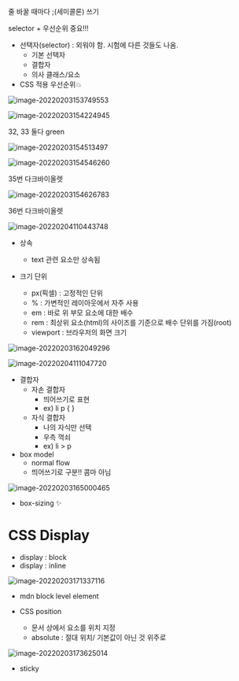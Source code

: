 줄 바꿀 때마다 ;(세미콜론) 쓰기

selector + 우선순위 중요!!!

* 선택자(selector) : 외워야 함. 시험에 다른 것들도 나옴.
  * 기본 선택자
  * 결합자
  * 의사 클래스/요소
* CSS 적용 우선순위💥

![image-20220203153749553](css.assets/image-20220203153749553.png)



![image-20220203154224945](css.assets/image-20220203154224945.png)

32, 33 둘다 green



![image-20220203154513497](css.assets/image-20220203154513497.png)

![image-20220203154546260](css.assets/image-20220203154546260.png)

35번 다크바이올렛



![image-20220203154626783](css.assets/image-20220203154626783.png)

36번 다크바이올렛



![image-20220204110443748](css.assets/image-20220204110443748.png)



* 상속

  * text 관련 요소만 상속됨

  

* 크기 단위

  * px(픽셀) : 고정적인 단위
  * % : 가변적인 레이아웃에서 자주 사용
  * em : 바로 위 부모 요소에 대한 배수
  * rem : 최상위 요소(html)의 사이즈를 기준으로 배수 단위를 가짐(root)
  * viewport : 브라우저의 화면 크기

![image-20220203162049296](css.assets/image-20220203162049296.png)



![image-20220204111047720](css.assets/image-20220204111047720.png)



* 결합자
  * 자손 결합자
    * 띄어쓰기로 표현
    * ex) li p { }
  * 자식 결합자
    * 나의 자식만 선택
    * 우측 꺽쇠
    * ex) li > p
* box model
  * normal flow
  * 띄어쓰기로 구분!!  콤마 아님



![image-20220203165000465](css.assets/image-20220203165000465.png)



* box-sizing ✨



# CSS Display



* display : block
* display : inline

![image-20220203171337116](css.assets/image-20220203171337116.png)



* mdn block level element



* CSS position
  * 문서 상에서 요소를 위치 지정
  * absolute : 절대 위치/ 기본값이 아닌 것 위주로

![image-20220203173625014](css.assets/image-20220203173625014.png)



* sticky